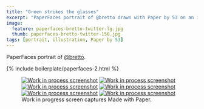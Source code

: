 ```yaml
---
title: "Green strikes the glasses"
excerpt: "PaperFaces portrait of @bretto drawn with Paper by 53 on an iPad."
image: 
  feature: paperfaces-bretto-twitter-lg.jpg
  thumb: paperfaces-bretto-twitter-150.jpg
tags: [portrait, illustration, Paper by 53]
---
```


PaperFaces portrait of [@bretto](http://twitter.com/bretto).

{% include boilerplate/paperfaces-2.html %}

<figure class="third">
	<a href="{{ site.url }}/images/paperfaces-bretto-process-1-lg.jpg"><img src="{{ site.url }}/images/paperfaces-bretto-process-1-600.jpg" alt="Work in process screenshot"></a>
	<a href="{{ site.url }}/images/paperfaces-bretto-process-2-lg.jpg"><img src="{{ site.url }}/images/paperfaces-bretto-process-2-600.jpg" alt="Work in process screenshot"></a>
	<a href="{{ site.url }}/images/paperfaces-bretto-process-3-lg.jpg"><img src="{{ site.url }}/images/paperfaces-bretto-process-3-600.jpg" alt="Work in process screenshot"></a>
	<a href="{{ site.url }}/images/paperfaces-bretto-process-4-lg.jpg"><img src="{{ site.url }}/images/paperfaces-bretto-process-4-600.jpg" alt="Work in process screenshot"></a>
	<a href="{{ site.url }}/images/paperfaces-bretto-process-5-lg.jpg"><img src="{{ site.url }}/images/paperfaces-bretto-process-5-600.jpg" alt="Work in process screenshot"></a>
	<a href="{{ site.url }}/images/paperfaces-bretto-process-6-lg.jpg"><img src="{{ site.url }}/images/paperfaces-bretto-process-6-600.jpg" alt="Work in process screenshot"></a>
	<figcaption>Work in progress screen captures Made with Paper.</figcaption>
</figure>